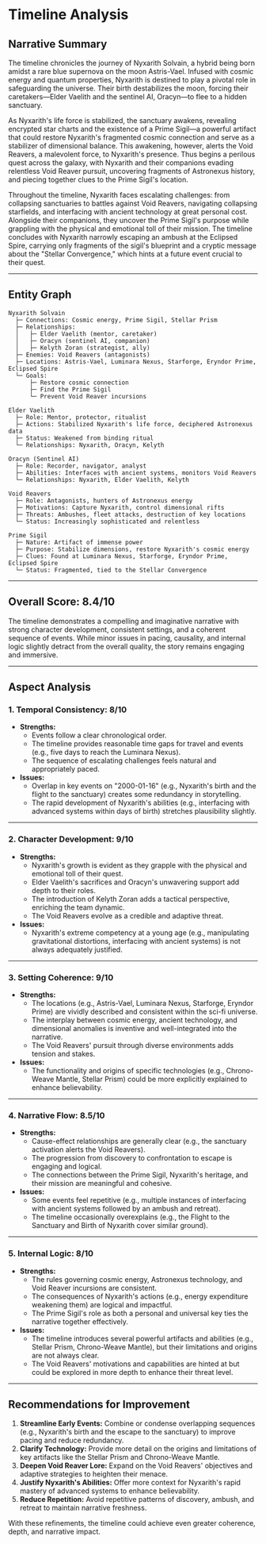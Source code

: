 # Timeline Analysis

## Narrative Summary

The timeline chronicles the journey of Nyxarith Solvain, a hybrid being born amidst a rare blue supernova on the moon Astris-Vael. Infused with cosmic energy and quantum properties, Nyxarith is destined to play a pivotal role in safeguarding the universe. Their birth destabilizes the moon, forcing their caretakers—Elder Vaelith and the sentinel AI, Oracyn—to flee to a hidden sanctuary. 

As Nyxarith's life force is stabilized, the sanctuary awakens, revealing encrypted star charts and the existence of a Prime Sigil—a powerful artifact that could restore Nyxarith's fragmented cosmic connection and serve as a stabilizer of dimensional balance. This awakening, however, alerts the Void Reavers, a malevolent force, to Nyxarith's presence. Thus begins a perilous quest across the galaxy, with Nyxarith and their companions evading relentless Void Reaver pursuit, uncovering fragments of Astronexus history, and piecing together clues to the Prime Sigil's location.

Throughout the timeline, Nyxarith faces escalating challenges: from collapsing sanctuaries to battles against Void Reavers, navigating collapsing starfields, and interfacing with ancient technology at great personal cost. Alongside their companions, they uncover the Prime Sigil's purpose while grappling with the physical and emotional toll of their mission. The timeline concludes with Nyxarith narrowly escaping an ambush at the Eclipsed Spire, carrying only fragments of the sigil's blueprint and a cryptic message about the "Stellar Convergence," which hints at a future event crucial to their quest.

---

## Entity Graph

```plaintext
Nyxarith Solvain
  ├─ Connections: Cosmic energy, Prime Sigil, Stellar Prism
  ├─ Relationships:
  │   ├─ Elder Vaelith (mentor, caretaker)
  │   ├─ Oracyn (sentinel AI, companion)
  │   ├─ Kelyth Zoran (strategist, ally)
  ├─ Enemies: Void Reavers (antagonists)
  ├─ Locations: Astris-Vael, Luminara Nexus, Starforge, Eryndor Prime, Eclipsed Spire
  └─ Goals:
      ├─ Restore cosmic connection
      ├─ Find the Prime Sigil
      └─ Prevent Void Reaver incursions

Elder Vaelith
  ├─ Role: Mentor, protector, ritualist
  ├─ Actions: Stabilized Nyxarith's life force, deciphered Astronexus data
  ├─ Status: Weakened from binding ritual
  └─ Relationships: Nyxarith, Oracyn, Kelyth

Oracyn (Sentinel AI)
  ├─ Role: Recorder, navigator, analyst
  ├─ Abilities: Interfaces with ancient systems, monitors Void Reavers
  └─ Relationships: Nyxarith, Elder Vaelith, Kelyth

Void Reavers
  ├─ Role: Antagonists, hunters of Astronexus energy
  ├─ Motivations: Capture Nyxarith, control dimensional rifts
  ├─ Threats: Ambushes, fleet attacks, destruction of key locations
  └─ Status: Increasingly sophisticated and relentless

Prime Sigil
  ├─ Nature: Artifact of immense power
  ├─ Purpose: Stabilize dimensions, restore Nyxarith's cosmic energy
  ├─ Clues: Found at Luminara Nexus, Starforge, Eryndor Prime, Eclipsed Spire
  └─ Status: Fragmented, tied to the Stellar Convergence
```

---

## Overall Score: **8.4/10**

The timeline demonstrates a compelling and imaginative narrative with strong character development, consistent settings, and a coherent sequence of events. While minor issues in pacing, causality, and internal logic slightly detract from the overall quality, the story remains engaging and immersive.

---

## Aspect Analysis

### 1. Temporal Consistency: **8/10**
- **Strengths:**
  - Events follow a clear chronological order.
  - The timeline provides reasonable time gaps for travel and events (e.g., five days to reach the Luminara Nexus).
  - The sequence of escalating challenges feels natural and appropriately paced.
- **Issues:**
  - Overlap in key events on "2000-01-16" (e.g., Nyxarith's birth and the flight to the sanctuary) creates some redundancy in storytelling.
  - The rapid development of Nyxarith's abilities (e.g., interfacing with advanced systems within days of birth) stretches plausibility slightly.

---

### 2. Character Development: **9/10**
- **Strengths:**
  - Nyxarith's growth is evident as they grapple with the physical and emotional toll of their quest.
  - Elder Vaelith's sacrifices and Oracyn's unwavering support add depth to their roles.
  - The introduction of Kelyth Zoran adds a tactical perspective, enriching the team dynamic.
  - The Void Reavers evolve as a credible and adaptive threat.
- **Issues:**
  - Nyxarith's extreme competency at a young age (e.g., manipulating gravitational distortions, interfacing with ancient systems) is not always adequately justified.

---

### 3. Setting Coherence: **9/10**
- **Strengths:**
  - The locations (e.g., Astris-Vael, Luminara Nexus, Starforge, Eryndor Prime) are vividly described and consistent within the sci-fi universe.
  - The interplay between cosmic energy, ancient technology, and dimensional anomalies is inventive and well-integrated into the narrative.
  - The Void Reavers' pursuit through diverse environments adds tension and stakes.
- **Issues:**
  - The functionality and origins of specific technologies (e.g., Chrono-Weave Mantle, Stellar Prism) could be more explicitly explained to enhance believability.

---

### 4. Narrative Flow: **8.5/10**
- **Strengths:**
  - Cause-effect relationships are generally clear (e.g., the sanctuary activation alerts the Void Reavers).
  - The progression from discovery to confrontation to escape is engaging and logical.
  - The connections between the Prime Sigil, Nyxarith's heritage, and their mission are meaningful and cohesive.
- **Issues:**
  - Some events feel repetitive (e.g., multiple instances of interfacing with ancient systems followed by an ambush and retreat).
  - The timeline occasionally overexplains (e.g., the Flight to the Sanctuary and Birth of Nyxarith cover similar ground).

---

### 5. Internal Logic: **8/10**
- **Strengths:**
  - The rules governing cosmic energy, Astronexus technology, and Void Reaver incursions are consistent.
  - The consequences of Nyxarith's actions (e.g., energy expenditure weakening them) are logical and impactful.
  - The Prime Sigil's role as both a personal and universal key ties the narrative together effectively.
- **Issues:**
  - The timeline introduces several powerful artifacts and abilities (e.g., Stellar Prism, Chrono-Weave Mantle), but their limitations and origins are not always clear.
  - The Void Reavers' motivations and capabilities are hinted at but could be explored in more depth to enhance their threat level.

---

## Recommendations for Improvement
1. **Streamline Early Events:** Combine or condense overlapping sequences (e.g., Nyxarith's birth and the escape to the sanctuary) to improve pacing and reduce redundancy.
2. **Clarify Technology:** Provide more detail on the origins and limitations of key artifacts like the Stellar Prism and Chrono-Weave Mantle.
3. **Deepen Void Reaver Lore:** Expand on the Void Reavers' objectives and adaptive strategies to heighten their menace.
4. **Justify Nyxarith's Abilities:** Offer more context for Nyxarith's rapid mastery of advanced systems to enhance believability.
5. **Reduce Repetition:** Avoid repetitive patterns of discovery, ambush, and retreat to maintain narrative freshness.

With these refinements, the timeline could achieve even greater coherence, depth, and narrative impact.